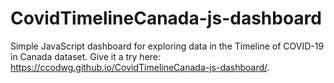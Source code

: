 # CovidTimelineCanada-js-dashboard

Simple JavaScript dashboard for exploring data in the Timeline of COVID-19 in Canada dataset. Give it a try here: https://ccodwg.github.io/CovidTimelineCanada-js-dashboard/.
